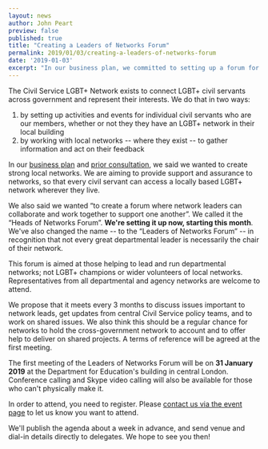 ```yaml
---
layout: news
author: John Peart
preview: false
published: true
title: "Creating a Leaders of Networks Forum"
permalink: 2019/01/03/creating-a-leaders-of-networks-forum
date: '2019-01-03'
excerpt: "In our business plan, we committed to setting up a forum for network chairs and leaders. Here's what we're planning to do."
---
```


The Civil Service LGBT+ Network exists to connect LGBT+ civil servants across government and represent their interests. We do that in two ways: 

1. by setting up activities and events for individual civil servants who are our members, whether or not they they have an LGBT+ network in their local building
2. by working with local networks -- where they exist -- to gather information and act on their feedback

In our [business plan](https://www.civilservice.lgbt/publication/business-plan-2018-to-2020/) and [prior consultation](https://www.civilservice.lgbt/publication/our-plan-for-improving-LGBT-civil-servant-experiences/), we said we wanted to create strong local networks. We are aiming to provide support and assurance to networks, so that every civil servant can access a locally based LGBT+ network wherever they live. 

We also said we wanted “to create a forum where network leaders can collaborate and work together to support one another”. We called it the “Heads of Networks Forum”. **We're setting it up now, starting this month**. We've also changed the name -- to the “Leaders of Networks Forum” -- in recognition that not every great departmental leader is necessarily the chair of their network.

This forum is aimed at those helping to lead and run departmental networks; not LGBT+ champions or wider volunteers of local networks. Representatives from all departmental and agency networks are welcome to attend. 

We propose that it meets every 3 months to discuss issues important to network leads, get updates from central Civil Service policy teams, and to work on shared issues. We also think this should be a regular chance for networks to hold the cross-government network to account and to offer help to deliver on shared projects. A terms of reference will be agreed at the first meeting.

The first meeting of the Leaders of Networks Forum will be on **31 January 2019** at the Department for Education's building in central London. Conference calling and Skype video calling will also be available for those who can't physically make it.

In order to attend, you need to register. Please [contact us via the event page](/event/2019-01-31-leaders-of-networks-forum/) to let us know you want to attend.

We'll publish the agenda about a week in advance, and send venue and dial-in details directly to delegates. We hope to see you then!
